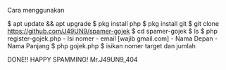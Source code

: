 Cara menggunakan

$ apt update && apt upgrade
$ pkg install php
$ pkg install git
$ git clone https://github.com/J49UN9/spamer-gojek
$ cd spamer-gojek
$ ls
$ php register-gojek.php
    - Isi  nomer
    - email [wajib gmail.com]
    - Nama Depan
    - Nama Panjang
$ php gojek.php
$ isikan nomer  target dan jumlah


DONE!!
HAPPY SPAMMING!
Mr.J49UN9_404
